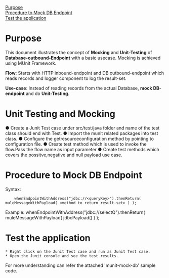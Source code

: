 [Purpose](#purpose)  
[Procedure to Mock DB Endpoint](#Procedure-to-Mock-DB-Endpoint)  
[Test the application](#test-the-application)  

Purpose
===========

This document illustrates the concept of **Mocking** and **Unit-Testing** of **Database-outbound-Endpoint** with a basic usecase. Mocking is achieved using MUnit Framework.

**Flow**: Starts with HTTP inbound-endpoint and DB outbound-endpoint which reads records and logger component to log the result-set.

**Use-case**: Instead of reading records from the actual Database, **mock DB-endpoint** and do **Unit-Testing**.

Unit Testing and Mocking
================================================

● Create a Junit Test case under src/test/java folder and name of the test class should end with Test.
● Import the munit related packages into test class.
● Configure the getresourceconfiguration method by pointing to configuration file.
● Create test method which is used to invoke the flow.Pass the flow name as input parameter
● Create test methods which covers the possitve,negative and null payload use case.


Procedure to Mock DB Endpoint
============

Syntax:

		whenEndpointWithAddress("jdbc://<queryKey>").thenReturn( muleMessageWithPayload( <method to return result-set> ) );
Example:
		whenEndpointWithAddress("jdbc://selectQ").thenReturn( muleMessageWithPayload( jdbcPayload() ) );

		
Test the application
==================
	* Right click on the Junit Test case and run as Junit Test case.
	* Open the Junit console and see the test results.

For more understanding can refer the attached 'munit-mock-db' sample code.

